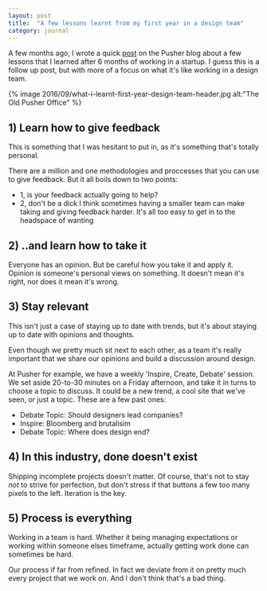 ```yaml
---
layout: post
title:  "A few lessons learnt from my first year in a design team"
category: journal
---
```


A few months ago, I wrote a quick [post](https://blog.pusher.com/3-lessons-learned-after-6-months-in-a-startup/) on the Pusher blog about a few lessons that I learned after 6 months of working in a startup. I guess this is a follow up post, but with more of a focus on what it's like working in a design team.

{% image 2016/09/what-i-learnt-first-year-design-team-header.jpg alt:"The Old Pusher Office" %}

<!-- ## The Structure

At Pusher, the design team (or creative team) consists of myself, a front-end engineer, [Lauren](https://twitter.com/laurenmplews) our lead designer. Historically we came under marketing, however a few months back we divided off in to what we know refer to as a 'service team'. The idea is that we're not tied to anyone area of the company, and can float between different teams to assist with design/implementation based projects.

Whether that be [redesigning our dashboard](/project/pusher-dashboard/) with the product team, working with the Sales team creating docs, or creating marketing assets with..er..marketing.

{% image 2016/08/creative_team_structure.png alt:"Pusher Team Structure" %} -->

## 1) Learn how to give feedback

This is something that I was hesitant to put in, as it's something that's totally personal.

There are a million and one methodologies and proccesses that you can use to give feedback. But it all boils down to two points:

* 1, is your feedback actually going to help?
* 2, don't be a dick 
I think sometimes having a smaller team can make taking and giving feedback harder. It's all too easy to get in to the headspace of wanting

## 2) ..and learn how to take it

Everyone has an opinion. But be careful how you take it and apply it. Opinion is someone's personal views on something. It doesn't mean it's right, nor does it mean it's wrong.

## 3) Stay relevant

This isn't just a case of staying up to date with trends, but it's about staying up to date with opinions and thoughts.

<!-- Everyone has an opinion on design. But it's learning how to put it aside and work it in to your process which is the hard thing. -->

Even though we pretty much sit next to each other, as a team it's really important that we share our opinions and build a discussion around design.

At Pusher for example, we have a weekly 'Inspire, Create, Debate' session. We set aside 20-to-30 minutes on a Friday afternoon, and take it in turns to choose a topic to discuss. It could be a new trend, a cool site that we've seen, or just a topic. These are a few past ones:

* Debate Topic: Should designers lead companies?
* Inspire: Bloomberg and brutalisim
* Debate Topic: Where does design end?

## 4) In this industry, done doesn't exist

Shipping incomplete projects doesn't matter. Of course, that's not to stay *not* to strive for perfection, but don't stress if that buttons a few too many pixels to the left. Iteration is the key.

## 5) Process is everything

Working in a team is hard. Whether it being managing expectations or working within someone elses timeframe, actually getting work done can sometimes be hard.

Our process if far from refined. In fact we deviate from it on pretty much every project that we work on. And I don't think that's a bad thing. 
